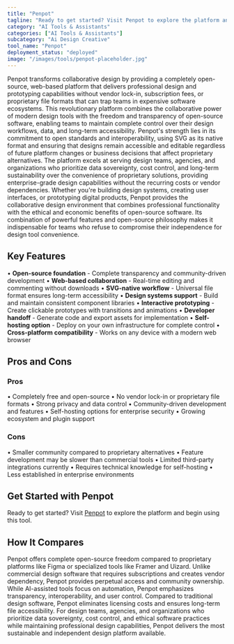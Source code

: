 ```yaml
---
title: "Penpot"
tagline: "Ready to get started? Visit Penpot to explore the platform and begin using th..."
category: "AI Tools & Assistants"
categories: ["AI Tools & Assistants"]
subcategory: "Ai Design Creative"
tool_name: "Penpot"
deployment_status: "deployed"
image: "/images/tools/penpot-placeholder.jpg"
---
```

Penpot transforms collaborative design by providing a completely open-source, web-based platform that delivers professional design and prototyping capabilities without vendor lock-in, subscription fees, or proprietary file formats that can trap teams in expensive software ecosystems. This revolutionary platform combines the collaborative power of modern design tools with the freedom and transparency of open-source software, enabling teams to maintain complete control over their design workflows, data, and long-term accessibility. Penpot's strength lies in its commitment to open standards and interoperability, using SVG as its native format and ensuring that designs remain accessible and editable regardless of future platform changes or business decisions that affect proprietary alternatives. The platform excels at serving design teams, agencies, and organizations who prioritize data sovereignty, cost control, and long-term sustainability over the convenience of proprietary solutions, providing enterprise-grade design capabilities without the recurring costs or vendor dependencies. Whether you're building design systems, creating user interfaces, or prototyping digital products, Penpot provides the collaborative design environment that combines professional functionality with the ethical and economic benefits of open-source software. Its combination of powerful features and open-source philosophy makes it indispensable for teams who refuse to compromise their independence for design tool convenience.

## Key Features

• **Open-source foundation** - Complete transparency and community-driven development
• **Web-based collaboration** - Real-time editing and commenting without downloads
• **SVG-native workflow** - Universal file format ensures long-term accessibility
• **Design systems support** - Build and maintain consistent component libraries
• **Interactive prototyping** - Create clickable prototypes with transitions and animations
• **Developer handoff** - Generate code and export assets for implementation
• **Self-hosting option** - Deploy on your own infrastructure for complete control
• **Cross-platform compatibility** - Works on any device with a modern web browser

## Pros and Cons

### Pros
• Completely free and open-source
• No vendor lock-in or proprietary file formats
• Strong privacy and data control
• Community-driven development and features
• Self-hosting options for enterprise security
• Growing ecosystem and plugin support

### Cons
• Smaller community compared to proprietary alternatives
• Feature development may be slower than commercial tools
• Limited third-party integrations currently
• Requires technical knowledge for self-hosting
• Less established in enterprise environments

## Get Started with Penpot

Ready to get started? Visit [Penpot](https://penpot.app) to explore the platform and begin using this tool.

## How It Compares

Penpot offers complete open-source freedom compared to proprietary platforms like Figma or specialized tools like Framer and Uizard. Unlike commercial design software that requires subscriptions and creates vendor dependency, Penpot provides perpetual access and community ownership. While AI-assisted tools focus on automation, Penpot emphasizes transparency, interoperability, and user control. Compared to traditional design software, Penpot eliminates licensing costs and ensures long-term file accessibility. For design teams, agencies, and organizations who prioritize data sovereignty, cost control, and ethical software practices while maintaining professional design capabilities, Penpot delivers the most sustainable and independent design platform available.